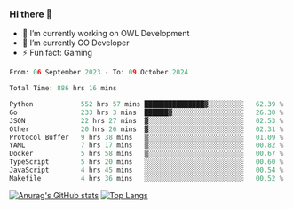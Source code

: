 ### Hi there 👋 

- 🔭 I’m currently working on OWL Development
- 🌱 I’m currently GO Developer
-  ⚡ Fun fact: Gaming
  
  <!--
- 👯 I’m looking to collaborate on ...
- 🤔 I’m looking for help with ...
- 💬 Ask me about ...
- 📫 How to reach me: ...
- 😄 Pronouns: ...
-->

<!--START_SECTION:waka-->

```python
From: 06 September 2023 - To: 09 October 2024

Total Time: 886 hrs 16 mins

Python            552 hrs 57 mins ███████████████▓░░░░░░░░░   62.39 %
Go                233 hrs 3 mins  ██████▓░░░░░░░░░░░░░░░░░░   26.30 %
JSON              22 hrs 27 mins  ▓░░░░░░░░░░░░░░░░░░░░░░░░   02.53 %
Other             20 hrs 26 mins  ▓░░░░░░░░░░░░░░░░░░░░░░░░   02.31 %
Protocol Buffer   9 hrs 38 mins   ▒░░░░░░░░░░░░░░░░░░░░░░░░   01.09 %
YAML              7 hrs 17 mins   ▒░░░░░░░░░░░░░░░░░░░░░░░░   00.82 %
Docker            5 hrs 58 mins   ▒░░░░░░░░░░░░░░░░░░░░░░░░   00.67 %
TypeScript        5 hrs 20 mins   ░░░░░░░░░░░░░░░░░░░░░░░░░   00.60 %
JavaScript        4 hrs 45 mins   ░░░░░░░░░░░░░░░░░░░░░░░░░   00.54 %
Makefile          4 hrs 36 mins   ░░░░░░░░░░░░░░░░░░░░░░░░░   00.52 %
```

<!--END_SECTION:waka-->

[![Anurag's GitHub stats](https://github-readme-stats.vercel.app/api?username=aebalz&show_icons=true&theme=codeSTACKr)](https://github.com/anuraghazra/github-readme-stats)
[![Top Langs](https://github-readme-stats.vercel.app/api/top-langs/?username=aebalz&layout=compact&card_width=350&theme=codeSTACKr)](https://github.com/anuraghazra/github-readme-stats)
<!-- [![Readme Card](https://github-readme-stats.vercel.app/api/pin/?username=aebalz&repo=go-gin-gone&show_owner=true)](https://github.com/anuraghazra/github-readme-stats)-->

